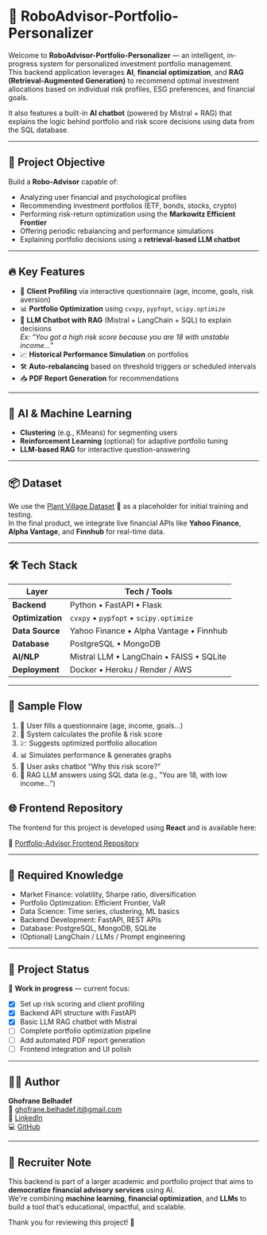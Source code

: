 # 🤖 RoboAdvisor-Portfolio-Personalizer

Welcome to **RoboAdvisor-Portfolio-Personalizer** — an intelligent, in-progress system for personalized investment portfolio management.  
This backend application leverages **AI**, **financial optimization**, and **RAG (Retrieval-Augmented Generation)** to recommend optimal investment allocations based on individual risk profiles, ESG preferences, and financial goals.

It also features a built-in **AI chatbot** (powered by Mistral + RAG) that explains the logic behind portfolio and risk score decisions using data from the SQL database.

---

## 🎯 Project Objective

Build a **Robo-Advisor** capable of:

- Analyzing user financial and psychological profiles
- Recommending investment portfolios (ETF, bonds, stocks, crypto)
- Performing risk-return optimization using the **Markowitz Efficient Frontier**
- Offering periodic rebalancing and performance simulations
- Explaining portfolio decisions using a **retrieval-based LLM chatbot**

---

## 🔥 Key Features

- 🧠 **Client Profiling** via interactive questionnaire (age, income, goals, risk aversion)
- 📊 **Portfolio Optimization** using `cvxpy`, `pypfopt`, `scipy.optimize`
- 💬 **LLM Chatbot with RAG** (Mistral + LangChain + SQL) to explain decisions  
  _Ex: “You got a high risk score because you are 18 with unstable income...”_
- 📈 **Historical Performance Simulation** on portfolios
- 🛠️ **Auto-rebalancing** based on threshold triggers or scheduled intervals
- 📥 **PDF Report Generation** for recommendations

---

## 🧠 AI & Machine Learning

- **Clustering** (e.g., KMeans) for segmenting users
- **Reinforcement Learning** (optional) for adaptive portfolio tuning
- **LLM-based RAG** for interactive question-answering

---

## 📦 Dataset

We use the [Plant Village Dataset](https://www.kaggle.com/datasets/arjuntejaswi/plant-village) 🍃 as a placeholder for initial training and testing.  
In the final product, we integrate live financial APIs like **Yahoo Finance**, **Alpha Vantage**, and **Finnhub** for real-time data.

---

## 🛠️ Tech Stack

| Layer         | Tech / Tools                                                                 |
|---------------|------------------------------------------------------------------------------|
| **Backend**   | Python • FastAPI • Flask                                                     |
| **Optimization** | `cvxpy` • `pypfopt` • `scipy.optimize`                                    |
| **Data Source** | Yahoo Finance • Alpha Vantage • Finnhub                                    |
| **Database**  | PostgreSQL • MongoDB                                                         |
| **AI/NLP**    | Mistral LLM • LangChain • FAISS • SQLite                                     |
| **Deployment**| Docker • Heroku / Render / AWS                                               |

---

## 🧪 Sample Flow

1. 📝 User fills a questionnaire (age, income, goals...)
2. 🧮 System calculates the profile & risk score
3. 💹 Suggests optimized portfolio allocation
4. 📊 Simulates performance & generates graphs
5. 🧠 User asks chatbot "Why this risk score?"
6. 🤖 RAG LLM answers using SQL data (e.g., "You are 18, with low income...")

## 🌐 Frontend Repository

The frontend for this project is developed using **React** and is available here:

🔗 [Portfolio-Advisor Frontend Repository](https://github.com/GhofraneBelhadef/Portfolio-Advisor-front.git)

---

## 🧠 Required Knowledge

- Market Finance: volatility, Sharpe ratio, diversification
- Portfolio Optimization: Efficient Frontier, VaR
- Data Science: Time series, clustering, ML basics
- Backend Development: FastAPI, REST APIs
- Database: PostgreSQL, MongoDB, SQLite
- (Optional) LangChain / LLMs / Prompt engineering

---

## 💼 Project Status

🚧 **Work in progress** — current focus:

- [x] Set up risk scoring and client profiling
- [x] Backend API structure with FastAPI
- [x] Basic LLM RAG chatbot with Mistral
- [ ] Complete portfolio optimization pipeline
- [ ] Add automated PDF report generation
- [ ] Frontend integration and UI polish

---

## 👨‍💻 Author

**Ghofrane Belhadef**  
📧 [ghofrane.belhadef.it@gmail.com](mailto:ghofrane.belhadef.it@gmail.com)  
🔗 [LinkedIn](https://linkedin.com/in/ghofrane-belhadef)  
💻 [GitHub](https://github.com/GhofraneBelhadef)

---

## 📎 Recruiter Note

This backend is part of a larger academic and portfolio project that aims to **democratize financial advisory services** using AI.  
We're combining **machine learning**, **financial optimization**, and **LLMs** to build a tool that’s educational, impactful, and scalable.

Thank you for reviewing this project! 🙏
